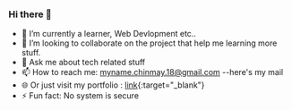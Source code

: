### Hi there 👋
- 🌱 I’m currently a learner, Web Devlopment etc..
- 👯 I’m looking to collaborate on the project that help me learning more stuff.
- 💬 Ask me about tech related stuff
- 📫 How to reach me: myname.chinmay.18@gmail.com --here's my mail
- 🌐 Or just visit my portfolio : [link](chinmay-mulay.netlify.app){:target="_blank"}
- ⚡ Fun fact: No system is secure 

